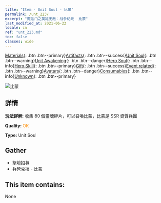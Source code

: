 ```yaml
---
title: "Item - Unit Soul - 比蒙"
permalink: /unt_223/
excerpt: "魔法门之英雄无敌：战争纪元  比蒙"
last_modified_at: 2021-06-22
locale: cn
ref: "unt_223.md"
toc: false
classes: wide
---
```

 [Materials](/ItemsCN/){: .btn .btn--primary}[Artifacts](/ItemsCN/Artifacts/){: .btn .btn--success}[Unit Soul](/ItemsCN/UnitSoul/){: .btn .btn--warning}[Unit Awakening](/ItemsCN/UnitAwakening/){: .btn .btn--danger}[Hero Soul](/ItemsCN/HeroSoul/){: .btn .btn--info}[Hero Skill](/ItemsCN/HeroSkill/){: .btn .btn--primary}[Gift](/ItemsCN/Gift/){: .btn .btn--success}[Event related](/ItemsCN/Events/){: .btn .btn--warning}[Avatars](/ItemsCN/Avatars/){: .btn .btn--danger}[Consumables](/ItemsCN/Consumables/){: .btn .btn--info}[Unknown](/ItemsCN/Unknown/){: .btn .btn--primary}

 ![比蒙](/images/u/ti_bimeng.jpg)

## 詳情
 **玩法詳解:** 收集 80 個靈魂碎片，可以召喚比蒙，比蒙是 SSR 資質兵團

 **Quality:** <span style="color: #FF8C00">OK</span>

 **Type:** Unit Soul

## Gather

*    祭壇招募 
*    兵營兌換 - 比蒙 

## This item contains:

  None

